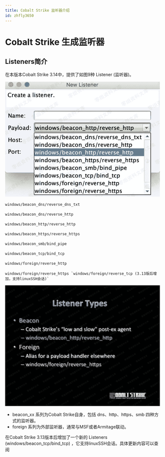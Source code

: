```yaml
---
title: Cobalt Strike 监听器介绍
id: zhfly3650
---
```


# Cobalt Strike 生成监听器

## Listeners简介

在本版本Cobalt Strike 3.14中，提供了如图9种 Listener (监听器)。

![image](../img/eb0260e930c319ef3158194cf526b1ce.png)

```
windows/beacon_dns/reverse_dns_txt

windows/beacon_dns/reverse_http

windows/beacon_http/reverse_http

windows/beacon_https/reverse_https

windows/beacon_smb/bind_pipe

windows/beacon_tcp/bind_tcp

windows/foreign/reverse_http

windows/foreign/reverse_https `windows/foreign/reverse_tcp (3.13版后增加，支持linuxSSH会话)` 
```

![image](../img/a3767bfb351a5dd61c5f738a28fa813f.png)

*   beacon_xx 系列为Cobalt Strike自身，包括 dns、http、https、smb 四种方式的监听器。
*   foreign 系列为外部监听器，通常与MSF或者Armitage联动。

在Cobalt Strike 3.13版本后增加了一个新的 Listeners (windows/beacon_tcp/bind_tcp) ，它支持linuxSSH会话。具体更新内容可以查阅